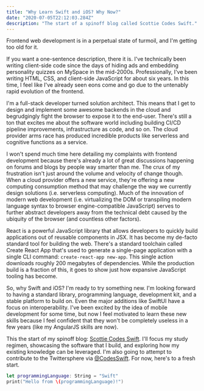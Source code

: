 ```yaml
---
title: "Why Learn Swift and iOS? Why Now?" 
date: "2020-07-05T22:12:03.284Z"
description: "The start of a spinoff blog called Scottie Codes Swift."
---
```

Frontend web development is in a perpetual state of turmoil, and I'm getting too old for it.

If you want a one-sentence description, there it is. I've technically been writing client-side code since the days of hiding ads and embedding personality quizzes on MySpace in the mid-2000s. Professionally, I've been writing HTML, CSS, and client-side JavaScript for about six years. In this time, I feel like I've already seen eons come and go due to the untenably rapid evolution of the frontend.

I'm a full-stack developer turned solution architect. This means that I get to design and implement some awesome backends in the cloud and begrudgingly fight the browser to expose it to the end-user. There's still a ton that excites me about the software world including building CI/CD pipeline improvements, infrastructure as code, and so on. The cloud provider arms race has produced incredible products like serverless and cognitive functions as a service.

I won't spend much time here detailing my complaints with frontend development because there's already a lot of great discussions happening on forums and blogs by people way smarter than me. The crux of my frustration isn't just around the volume and velocity of change though. When a cloud provider offers a new service, they're offering a new computing consumption method that may challenge the way we currently design solutions (i.e. serverless computing). Much of the innovation of modern web development (i.e. virtualizing the DOM or transpiling modern language syntax to browser engine-compatible JavaScript) serves to further abstract developers away from the technical debt caused by the ubiquity of the browser (and countless other factors).

React is a powerful JavaScript library that allows developers to quickly build applications out of reusable components in JSX. It has become my de-facto standard tool for building the web. There's a standard toolchain called Create React App that's used to generate a single-page application with a single CLI command: `create-react-app new-app`. This single action downloads roughly 200 megabytes of dependencies. While the production build is a fraction of this, it goes to show just how expansive JavaScript tooling has become.

So, why Swift and iOS? I'm ready to try something new. I'm looking forward to having a standard library, programming language, development kit, and a stable platform to build on. Even the major additions like SwiftUI have a focus on interoperability. I've been excited by the idea of mobile development for some time, but now I feel motivated to learn these new skills because I feel confident that they won't be completely useless in a few years (like my AngularJS skills are now).

This the start of my spinoff blog: [Scottie Codes Swift](https://scottie.codes/swift). I'll focus my study regimen, showcasing the software that I build, and exploring how my existing knowledge can be leveraged. I'm also going to attempt to contribute to the Twittersphere via [@CodesSwift](https://twitter.com/codesswift). For now, here's to a fresh start.
```swift
let programmingLanguage: String = "Swift"
print("Hello from \(programmingLanguage)!")
```